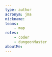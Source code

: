```yaml
---
type: author
acronym: jma
nickname: 
teams:
    - map
roles: 
    - coder
    - dungeonMaster
aboutMe:
---
```

